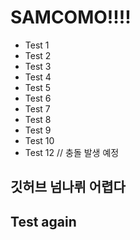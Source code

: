 # SAMCOMO!!!!

- Test 1
- Test 2
- Test 3
- Test 4
- Test 5
- Test 6
- Test 7
- Test 8
- Test 9
- Test 10
- Test 12 // 충돌 발생 예정

## 깃허브 넘나뤼 어렵다

## Test again
